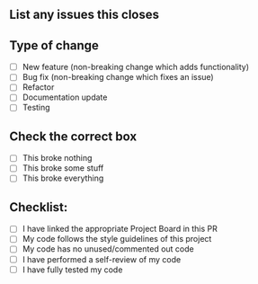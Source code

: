 
## List any issues this closes


## Type of change

- [ ] New feature (non-breaking change which adds functionality)
- [ ] Bug fix (non-breaking change which fixes an issue)
- [ ] Refactor
- [ ] Documentation update
- [ ] Testing

## Check the correct box

- [ ] This broke nothing
- [ ] This broke some stuff
- [ ] This broke everything

## Checklist:

- [ ] I have linked the appropriate Project Board in this PR
- [ ] My code follows the style guidelines of this project
- [ ] My code has no unused/commented out code
- [ ] I have performed a self-review of my code
- [ ] I have fully tested my code
